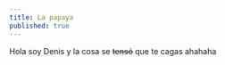 ```yaml
---
title: La papaya
published: true
---
```



Hola soy Denis y la cosa se ~~tensó~~ que te cagas ahahaha
